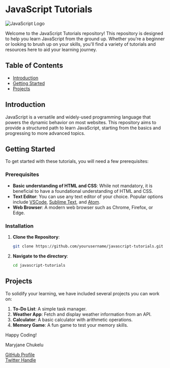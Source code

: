 # JavaScript Tutorials

![JavaScript Logo](https://upload.wikimedia.org/wikipedia/commons/6/6a/JavaScript-logo.png)

Welcome to the JavaScript Tutorials repository! This repository is designed to help you learn JavaScript from the ground up. Whether you're a beginner or looking to brush up on your skills, you'll find a variety of tutorials and resources here to aid your learning journey.

## Table of Contents

- [Introduction](#introduction)
- [Getting Started](#getting-started)
- [Projects](#projects)


## Introduction

JavaScript is a versatile and widely-used programming language that powers the dynamic behavior on most websites. This repository aims to provide a structured path to learn JavaScript, starting from the basics and progressing to more advanced topics.

## Getting Started

To get started with these tutorials, you will need a few prerequisites:

### Prerequisites

- **Basic understanding of HTML and CSS**: While not mandatory, it is beneficial to have a foundational understanding of HTML and CSS.
- **Text Editor**: You can use any text editor of your choice. Popular options include [VSCode](https://code.visualstudio.com/), [Sublime Text](https://www.sublimetext.com/), and [Atom](https://atom.io/).
- **Web Browser**: A modern web browser such as Chrome, Firefox, or Edge.

### Installation

1. **Clone the Repository**:
    ```bash
    git clone https://github.com/yourusername/javascript-tutorials.git
    ```
2. **Navigate to the directory**:
    ```bash
    cd javascript-tutorials
    ```


## Projects

To solidify your learning, we have included several projects you can work on:

1. **To-Do List**: A simple task manager.
2. **Weather App**: Fetch and display weather information from an API.
3. **Calculator**: A basic calculator with arithmetic operations.
4. **Memory Game**: A fun game to test your memory skills.


Happy Coding!


Maryjane Chukelu 

[GitHub Profile](https://github.com/maryjanechukelu)  
[Twitter Handle](https://twitter.com/maryjanechukelu)

